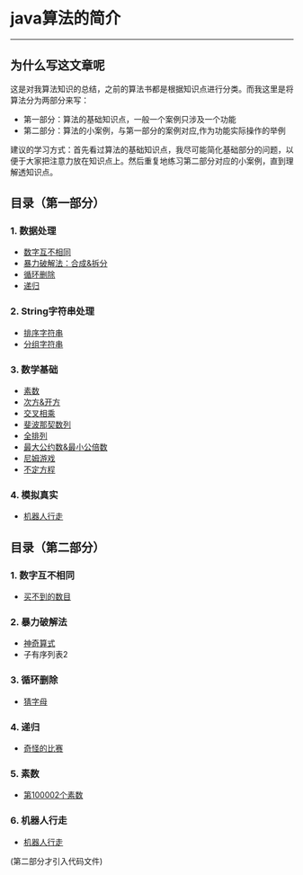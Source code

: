 ﻿# java算法的简介

---

## 为什么写这文章呢

这是对我算法知识的总结，之前的算法书都是根据知识点进行分类。而我这里是将算法分为两部分来写：

- 第一部分：算法的基础知识点，一般一个案例只涉及一个功能
- 第二部分：算法的小案例，与第一部分的案例对应,作为功能实际操作的举例

建议的学习方式：首先看过算法的基础知识点，我尽可能简化基础部分的问题，以便于大家把注意力放在知识点上。然后重复地练习第二部分对应的小案例，直到理解透知识点。

## 目录（第一部分） 

### 1. 数据处理  
- [数字互不相同](doc_A/ProcessingData.md#1数字互不相同) 
- [暴力破解法：合成&拆分](doc_A/ProcessingData.md#2暴力破解法合成拆分) 
- [循环删除](doc_A/ProcessingData.md#3循环删除) 
- [递归](doc_A/ProcessingData.md#4递归)
### 2. String字符串处理  
- [排序字符串](doc_A/ManageString.md#1排序字符串)     
- [分组字符串](doc_A/ManageString.md#2分组字符串)    
### 3. 数学基础  
- [素数](doc_A/Math.md#1素数)      
- [次方&开方](doc_A/Math.md#2次方开方)       
- [交叉相乘](doc_A/Math.md#3交叉相乘)    
- [斐波那契数列](doc_A/Math.md#4斐波那契数列)     
- [全排列](doc_A/Math.md#5全排列)     
- [最大公约数&最小公倍数](doc_A/Math.md#6最大公约数最小公倍数)
- [尼姆游戏](doc_A/Math.md#7尼姆游戏)
- [不定方程](doc_A/Math.md#8不定方程)
### 4. 模拟真实
- [机器人行走](doc_A/Simulation.md#1机器人行走)      

## 目录（第二部分）
### 1. 数字互不相同
- [买不到的数目](doc_B/DifferentNum.md#1买不到的数目)

### 2. 暴力破解法
- [神奇算式](doc_B/Violence.md#1神奇算式)  
- 子有序列表2  

### 3. 循环删除  
- [猜字母](doc_B/LoopDelete.md#1猜字母)  

### 4. 递归  
- [奇怪的比赛](doc_B/Recursion.md#1奇怪的比赛) 

### 5. 素数
- [第100002个素数](doc_B/Prime.md#1第100002个素数)  

### 6. 机器人行走
- [机器人行走](doc_B/RobotRun.md#1机器人行走)  



(第二部分才引入代码文件)
